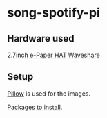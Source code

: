 # song-spotify-pi

## Hardware used

[2.7inch e-Paper HAT Waveshare](https://www.waveshare.com/wiki/2.7inch_e-Paper_HAT_(B))

## Setup

[Pillow](https://pillow.readthedocs.io/en/stable/) is used for the images.

[Packages to install](https://github.com/waveshare/e-Paper/blob/master/RaspberryPi_JetsonNano/python/readme_rpi_EN.txt).